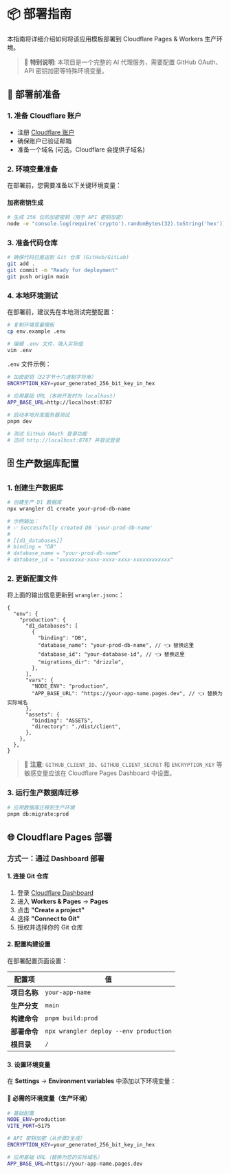 # 📦 部署指南

本指南将详细介绍如何将该应用模板部署到 Cloudflare Pages & Workers 生产环境。

> 🤖 **特别说明**: 本项目是一个完整的 AI 代理服务，需要配置 GitHub OAuth、API 密钥加密等特殊环境变量。

## 🚀 部署前准备

### 1. 准备 Cloudflare 账户

- 注册 [Cloudflare 账户](https://dash.cloudflare.com/sign-up)
- 确保账户已验证邮箱
- 准备一个域名 (可选，Cloudflare 会提供子域名)

### 2. 环境变量准备

在部署前，您需要准备以下关键环境变量：

#### 加密密钥生成

```bash
# 生成 256 位的加密密钥（用于 API 密钥加密）
node -e "console.log(require('crypto').randomBytes(32).toString('hex'))"
```

### 3. 准备代码仓库

```bash
# 确保代码已推送到 Git 仓库 (GitHub/GitLab)
git add .
git commit -m "Ready for deployment"
git push origin main
```

### 4. 本地环境测试

在部署前，建议先在本地测试完整配置：

```bash
# 复制环境变量模板
cp env.example .env

# 编辑 .env 文件，填入实际值
vim .env
```

`.env` 文件示例：

```bash
# 加密密钥（32字节十六进制字符串）
ENCRYPTION_KEY=your_generated_256_bit_key_in_hex

# 应用基础 URL（本地开发时为 localhost）
APP_BASE_URL=http://localhost:8787
```

```bash
# 启动本地开发服务器测试
pnpm dev

# 测试 GitHub OAuth 登录功能
# 访问 http://localhost:8787 并尝试登录
```

## 🗄️ 生产数据库配置

### 1. 创建生产数据库

```bash
# 创建生产 D1 数据库
npx wrangler d1 create your-prod-db-name

# 示例输出：
# ✅ Successfully created DB 'your-prod-db-name'
#
# [[d1_databases]]
# binding = "DB"
# database_name = "your-prod-db-name"
# database_id = "xxxxxxxx-xxxx-xxxx-xxxx-xxxxxxxxxxxx"
```

### 2. 更新配置文件

将上面的输出信息更新到 `wrangler.jsonc`：

```jsonc
{
  "env": {
    "production": {
      "d1_databases": [
        {
          "binding": "DB",
          "database_name": "your-prod-db-name", // 👈 替换这里
          "database_id": "your-database-id", // 👈 替换这里
          "migrations_dir": "drizzle",
        },
      ],
      "vars": {
        "NODE_ENV": "production",
        "APP_BASE_URL": "https://your-app-name.pages.dev", // 👈 替换为实际域名
      },
      "assets": {
        "binding": "ASSETS",
        "directory": "./dist/client",
      },
    },
  },
}
```

> 📝 **注意**: `GITHUB_CLIENT_ID`、`GITHUB_CLIENT_SECRET` 和 `ENCRYPTION_KEY` 等敏感变量应该在 Cloudflare Pages Dashboard 中设置。

### 3. 运行生产数据库迁移

```bash
# 应用数据库迁移到生产环境
pnpm db:migrate:prod
```

## 🌐 Cloudflare Pages 部署

### 方式一：通过 Dashboard 部署

#### 1. 连接 Git 仓库

1. 登录 [Cloudflare Dashboard](https://dash.cloudflare.com/)
2. 进入 **Workers & Pages** → **Pages**
3. 点击 **"Create a project"**
4. 选择 **"Connect to Git"**
5. 授权并选择你的 Git 仓库

#### 2. 配置构建设置

在部署配置页面设置：

| 配置项       | 值                                     |
| ------------ | -------------------------------------- |
| **项目名称** | `your-app-name`                        |
| **生产分支** | `main`                                 |
| **构建命令** | `pnpm build:prod`                      |
| **部署命令** | `npx wrangler deploy --env production` |
| **根目录**   | `/`                                    |

#### 3. 设置环境变量

在 **Settings** → **Environment variables** 中添加以下环境变量：

#### 🔐 必需的环境变量（生产环境）

```bash
# 基础配置
NODE_ENV=production
VITE_PORT=5175

# API 密钥加密（从步骤2生成）
ENCRYPTION_KEY=your_generated_256_bit_key_in_hex

# 应用基础 URL（替换为您的实际域名）
APP_BASE_URL=https://your-app-name.pages.dev
```
